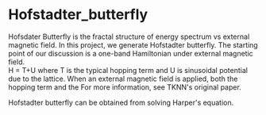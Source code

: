 # Hofstadter_butterfly

Hofsdater Butterfly is the fractal structure of energy spectrum vs external magnetic field. 
In this project, we generate Hofstadter butterfly. The starting point of our discussion is a one-band Hamiltonian under external magnetic field.  
H = T+U
where T is the typical hopping term and U is sinusoidal potential due to the lattice. When an external magnetic field is applied, both the hopping term and the For more information, see TKNN's original paper.

Hofstadter butterfly can be obtained from solving Harper's equation. 
